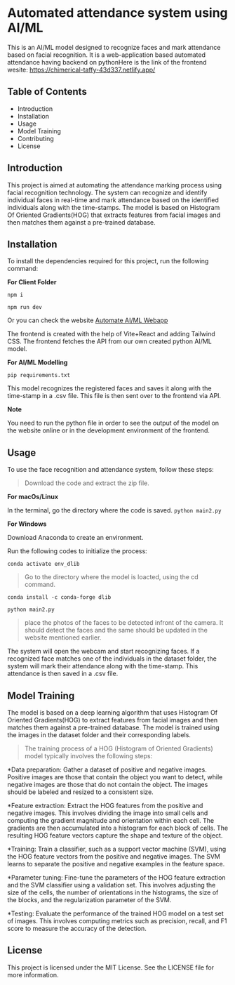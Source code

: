 
# Automated attendance system using AI/ML

This is an AI/ML model designed to recognize faces and mark attendance based on facial recognition. It is a web-application based automated attendance having backend on pythonHere is the link of the frontend wesite:
https://chimerical-taffy-43d337.netlify.app/


## Table of Contents

* Introduction
* Installation
* Usage
* Model Training
* Contributing
* License


## Introduction

This project is aimed at automating the attendance marking process using facial recognition technology. The system can recognize and identify individual faces in real-time and mark attendance based on the identified individuals along with the time-stamps. The model is based on Histogram Of Oriented Gradients(HOG) that extracts features from facial images and then matches them against a pre-trained database.


## Installation

To install the dependencies required for this project, run the following command:

**For Client Folder**

`npm i`

`npm run dev`

Or you can check the website [Automate AI/ML Webapp](https://chimerical-taffy-43d337.netlify.app/)

The frontend is created with the help of Vite+React and adding Tailwind CSS. The frontend fetches the API from our own created python AI/ML model.

**For AI/ML Modelling**

`pip requirements.txt`

This model recognizes the registered faces and saves it along with the time-stamp in a .csv file. This file is then sent over to the frontend via API.

**__Note__**

You need to run the python file in order to see the output of the model on the website online or in the development environment of the frontend. 


## Usage

To use the face recognition and attendance system, follow these steps:

>Download the code and extract the zip file.

**For macOs/Linux**

In the terminal, go the directory where the code is saved.
`python main2.py`

**For Windows**

Download Anaconda to create an environment.

Run the following codes to initialize the process:

`conda activate env_dlib`

>Go to the directory where the model is loacted, using the cd <path> command.

`conda install -c conda-forge dlib`

`python main2.py`

>place the photos of the faces to be detected infront of the camera. It should detect the faces and the same should be updated in the website mentioned earlier.


The system will open the webcam and start recognizing faces. If a recognized face matches one of the individuals in the dataset folder, the system will mark their attendance along with the time-stamp. This attendance is then saved in a .csv file.


## Model Training

The model is based on a deep learning algorithm that uses Histogram Of Oriented Gradients(HOG) to extract features from facial images and then matches them against a pre-trained database. The model is trained using the images in the dataset folder and their corresponding labels. 

>The training process of a HOG (Histogram of Oriented Gradients) model typically involves the following steps:

*Data preparation: Gather a dataset of positive and negative images. Positive images are those that contain the object you want to detect, while negative images are those that do not contain the object. The images should be labeled and resized to a consistent size.

*Feature extraction: Extract the HOG features from the positive and negative images. This involves dividing the image into small cells and computing the gradient magnitude and orientation within each cell. The gradients are then accumulated into a histogram for each block of cells. The resulting HOG feature vectors capture the shape and texture of the object.

*Training: Train a classifier, such as a support vector machine (SVM), using the HOG feature vectors from the positive and negative images. The SVM learns to separate the positive and negative examples in the feature space.

*Parameter tuning: Fine-tune the parameters of the HOG feature extraction and the SVM classifier using a validation set. This involves adjusting the size of the cells, the number of orientations in the histograms, the size of the blocks, and the regularization parameter of the SVM.

*Testing: Evaluate the performance of the trained HOG model on a test set of images. This involves computing metrics such as precision, recall, and F1 score to measure the accuracy of the detection.


## License

This project is licensed under the MIT License. See the LICENSE file for more information.
